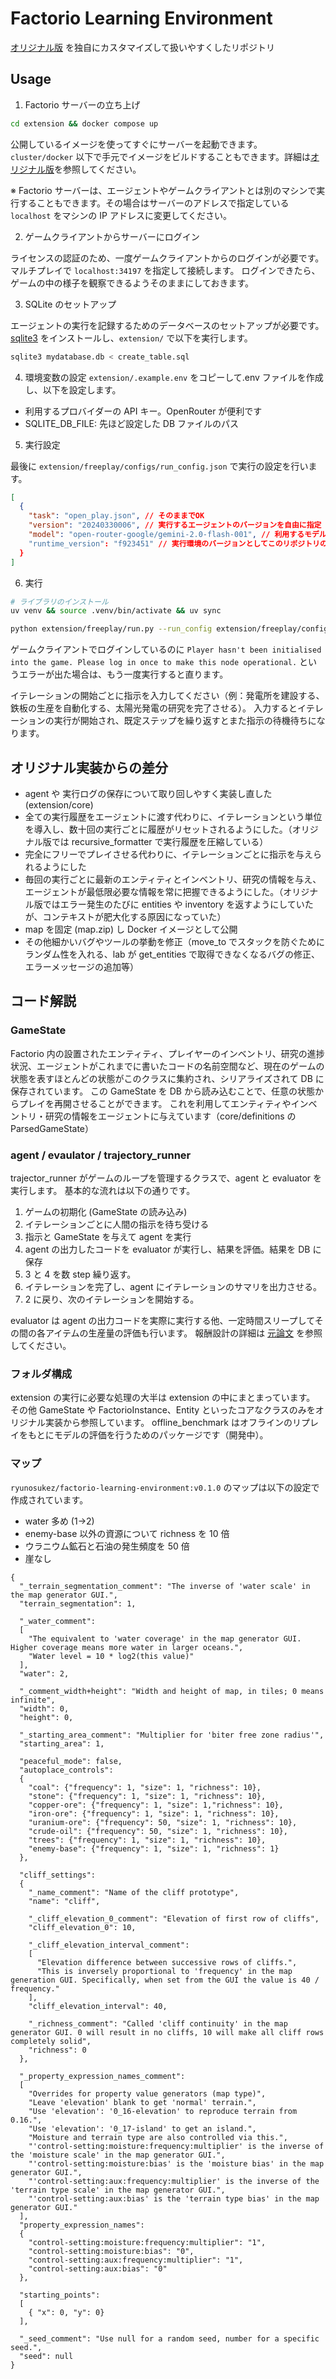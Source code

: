 # Factorio Learning Environment

[オリジナル版](https://github.com/JackHopkins/factorio-learning-environment) を独自にカスタマイズして扱いやすくしたリポジトリ

## Usage

1. Factorio サーバーの立ち上げ

```sh
cd extension && docker compose up
```

公開しているイメージを使ってすぐにサーバーを起動できます。
`cluster/docker` 以下で手元でイメージをビルドすることもできます。詳細は[オリジナル版](https://github.com/JackHopkins/factorio-learning-environment)を参照してください。

※ Factorio サーバーは、エージェントやゲームクライアントとは別のマシンで実行することもできます。その場合はサーバーのアドレスで指定している `localhost` をマシンの IP アドレスに変更してください。

2. ゲームクライアントからサーバーにログイン

ライセンスの認証のため、一度ゲームクライアントからのログインが必要です。
マルチプレイで `localhost:34197` を指定して接続します。
ログインできたら、ゲームの中の様子を観察できるようそのままにしておきます。

3. SQLite のセットアップ

エージェントの実行を記録するためのデータベースのセットアップが必要です。
[sqlite3](https://www.sqlite.org/download.html) をインストールし、`extension/` で以下を実行します。

```sh
sqlite3 mydatabase.db < create_table.sql
```

4. 環境変数の設定
   `extension/.example.env` をコピーして.env ファイルを作成し、以下を設定します。

- 利用するプロバイダーの API キー。OpenRouter が便利です
- SQLITE_DB_FILE: 先ほど設定した DB ファイルのパス

5. 実行設定

最後に `extension/freeplay/configs/run_config.json` で実行の設定を行います。

```json
[
  {
    "task": "open_play.json", // そのままでOK
    "version": "20240330006", // 実行するエージェントのバージョンを自由に指定
    "model": "open-router-google/gemini-2.0-flash-001", // 利用するモデルのバージョン。OpenRouterの場合 `open-router-{model_name}`。それ以外はagents/utils/llm_factoryの実装を参照してください
    "runtime_version": "f923451" // 実行環境のバージョンとしてこのリポジトリのコミットハッシュを入れておく
  }
]
```

6. 実行

```sh
# ライブラリのインストール
uv venv && source .venv/bin/activate && uv sync

python extension/freeplay/run.py --run_config extension/freeplay/configs/run_config.json
```

ゲームクライアントでログインしているのに `Player hasn't been initialised into the game. Please log in once to make this node operational.` というエラーが出た場合は、もう一度実行すると直ります。

イテレーションの開始ごとに指示を入力してください（例：発電所を建設する、鉄板の生産を自動化する、太陽光発電の研究を完了させる）。
入力するとイテレーションの実行が開始され、既定ステップを繰り返すとまた指示の待機待ちになります。

## オリジナル実装からの差分

- agent や 実行ログの保存について取り回しやすく実装し直した (extension/core)
- 全ての実行履歴をエージェントに渡す代わりに、イテレーションという単位を導入し、数十回の実行ごとに履歴がリセットされるようにした。（オリジナル版では recursive_formatter で実行履歴を圧縮している）
- 完全にフリーでプレイさせる代わりに、イテレーションごとに指示を与えられるようにした
- 毎回の実行ごとに最新のエンティティとインベントリ、研究の情報を与え、エージェントが最低限必要な情報を常に把握できるようにした。（オリジナル版ではエラー発生のたびに entities や inventory を返すようにしていたが、コンテキストが肥大化する原因になっていた）
- map を固定 (map.zip) し Docker イメージとして公開
- その他細かいバグやツールの挙動を修正（move_to でスタックを防ぐためにランダム性を入れる、lab が get_entities で取得できなくなるバグの修正、エラーメッセージの追加等）

## コード解説

### GameState

Factorio 内の設置されたエンティティ、プレイヤーのインベントリ、研究の進捗状況、エージェントがこれまでに書いたコードの名前空間など、現在のゲームの状態を表すほとんどの状態がこのクラスに集約され、シリアライズされて DB に保存されています。
この GameState を DB から読み込むことで、任意の状態からプレイを再開させることができます。
これを利用してエンティティやインベントリ・研究の情報をエージェントに与えています（core/definitions の ParsedGameState）

### agent / evaulator / trajectory_runner

trajector_runner がゲームのループを管理するクラスで、agent と evaluator を実行します。
基本的な流れは以下の通りです。

1. ゲームの初期化 (GameState の読み込み)
2. イテレーションごとに人間の指示を待ち受ける
3. 指示と GameState を与えて agent を実行
4. agent の出力したコードを evaluator が実行し、結果を評価。結果を DB に保存
5. 3 と 4 を数 step 繰り返す。
6. イテレーションを完了し、agent にイテレーションのサマリを出力させる。
7. 2 に戻り、次のイテレーションを開始する。

evaluator は agent の出力コードを実際に実行する他、一定時間スリープしてその間の各アイテムの生産量の評価も行います。
報酬設計の詳細は [元論文](https://arxiv.org/abs/2503.09617) を参照してください。

### フォルダ構成

extension の実行に必要な処理の大半は extension の中にまとまっています。
その他 GameState や FactorioInstance、Entity といったコアなクラスのみをオリジナル実装から参照しています。
offline_benchmark はオフラインのリプレイをもとにモデルの評価を行うためのパッケージです（開発中）。

### マップ

`ryunosukez/factorio-learning-environment:v0.1.0` のマップは以下の設定で作成されています。

- water 多め (1->2)
- enemy-base 以外の資源について richness を 10 倍
- ウラニウム鉱石と石油の発生頻度を 50 倍
- 崖なし

```
{
  "_terrain_segmentation_comment": "The inverse of 'water scale' in the map generator GUI.",
  "terrain_segmentation": 1,

  "_water_comment":
  [
    "The equivalent to 'water coverage' in the map generator GUI. Higher coverage means more water in larger oceans.",
    "Water level = 10 * log2(this value)"
  ],
  "water": 2,

  "_comment_width+height": "Width and height of map, in tiles; 0 means infinite",
  "width": 0,
  "height": 0,

  "_starting_area_comment": "Multiplier for 'biter free zone radius'",
  "starting_area": 1,

  "peaceful_mode": false,
  "autoplace_controls":
  {
    "coal": {"frequency": 1, "size": 1, "richness": 10},
    "stone": {"frequency": 1, "size": 1, "richness": 10},
    "copper-ore": {"frequency": 1, "size": 1,"richness": 10},
    "iron-ore": {"frequency": 1, "size": 1, "richness": 10},
    "uranium-ore": {"frequency": 50, "size": 1, "richness": 10},
    "crude-oil": {"frequency": 50, "size": 1, "richness": 10},
    "trees": {"frequency": 1, "size": 1, "richness": 10},
    "enemy-base": {"frequency": 1, "size": 1, "richness": 1}
  },

  "cliff_settings":
  {
    "_name_comment": "Name of the cliff prototype",
    "name": "cliff",

    "_cliff_elevation_0_comment": "Elevation of first row of cliffs",
    "cliff_elevation_0": 10,

    "_cliff_elevation_interval_comment":
    [
      "Elevation difference between successive rows of cliffs.",
      "This is inversely proportional to 'frequency' in the map generation GUI. Specifically, when set from the GUI the value is 40 / frequency."
    ],
    "cliff_elevation_interval": 40,

    "_richness_comment": "Called 'cliff continuity' in the map generator GUI. 0 will result in no cliffs, 10 will make all cliff rows completely solid",
    "richness": 0
  },

  "_property_expression_names_comment":
  [
    "Overrides for property value generators (map type)",
    "Leave 'elevation' blank to get 'normal' terrain.",
    "Use 'elevation': '0_16-elevation' to reproduce terrain from 0.16.",
    "Use 'elevation': '0_17-island' to get an island.",
    "Moisture and terrain type are also controlled via this.",
    "'control-setting:moisture:frequency:multiplier' is the inverse of the 'moisture scale' in the map generator GUI.",
    "'control-setting:moisture:bias' is the 'moisture bias' in the map generator GUI.",
    "'control-setting:aux:frequency:multiplier' is the inverse of the 'terrain type scale' in the map generator GUI.",
    "'control-setting:aux:bias' is the 'terrain type bias' in the map generator GUI."
  ],
  "property_expression_names":
  {
    "control-setting:moisture:frequency:multiplier": "1",
    "control-setting:moisture:bias": "0",
    "control-setting:aux:frequency:multiplier": "1",
    "control-setting:aux:bias": "0"
  },

  "starting_points":
  [
    { "x": 0, "y": 0}
  ],

  "_seed_comment": "Use null for a random seed, number for a specific seed.",
  "seed": null
}
```
